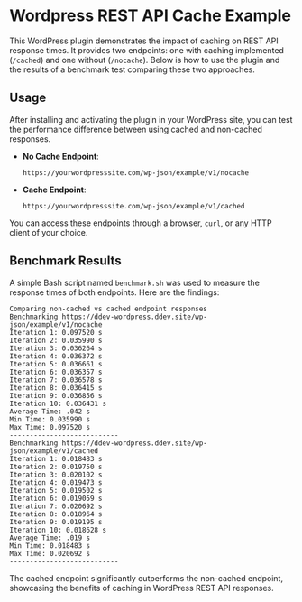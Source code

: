 # Wordpress REST API Cache Example

This WordPress plugin demonstrates the impact of caching on REST API response times.
It provides two endpoints: one with caching implemented (`/cached`) and one without (`/nocache`).
Below is how to use the plugin and the results of a benchmark test comparing these two approaches.

## Usage

After installing and activating the plugin in your WordPress site, you can test the performance difference between using cached and non-cached responses.

- **No Cache Endpoint**:
  ```
  https://yourwordpresssite.com/wp-json/example/v1/nocache
  ```

- **Cache Endpoint**:
  ```
  https://yourwordpresssite.com/wp-json/example/v1/cached
  ```

You can access these endpoints through a browser, `curl`, or any HTTP client of your choice.

## Benchmark Results

A simple Bash script named `benchmark.sh` was used to measure the response times of both endpoints. Here are the findings:

```
Comparing non-cached vs cached endpoint responses
Benchmarking https://ddev-wordpress.ddev.site/wp-json/example/v1/nocache
Iteration 1: 0.097520 s
Iteration 2: 0.035990 s
Iteration 3: 0.036264 s
Iteration 4: 0.036372 s
Iteration 5: 0.036661 s
Iteration 6: 0.036357 s
Iteration 7: 0.036578 s
Iteration 8: 0.036415 s
Iteration 9: 0.036856 s
Iteration 10: 0.036431 s
Average Time: .042 s
Min Time: 0.035990 s
Max Time: 0.097520 s
---------------------------
Benchmarking https://ddev-wordpress.ddev.site/wp-json/example/v1/cached
Iteration 1: 0.018483 s
Iteration 2: 0.019750 s
Iteration 3: 0.020102 s
Iteration 4: 0.019473 s
Iteration 5: 0.019502 s
Iteration 6: 0.019059 s
Iteration 7: 0.020692 s
Iteration 8: 0.018964 s
Iteration 9: 0.019195 s
Iteration 10: 0.018628 s
Average Time: .019 s
Min Time: 0.018483 s
Max Time: 0.020692 s
---------------------------
```

The cached endpoint significantly outperforms the non-cached endpoint, showcasing the benefits of caching in WordPress REST API responses.

